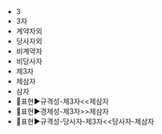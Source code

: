 - 3
- 3자
- 계약자외
- 당사자외
- 비계약자
- 비당사자
- 제3자
- 제삼자
- 삼자
- 📌표현▶️규격성-제3자<<제삼자
- 📌표현▶️경제성-제3자>>제삼자
- 📌표현▶️규격성-당사자-제3자<<당사자-제삼자
